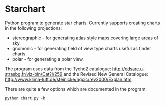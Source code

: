 # Starchart 

Python program to generate star charts. Currently supports creating charts in the following projections:

*   stereographic - for generating atlas style maps covering large areas of sky.
*   gnomonic - for generating field of view type charts useful as finder charts.
*   polar - for generating a polar view.

The program uses data from the Tycho2 catalogue: <http://cdsarc.u-strasbg.fr/viz-bin/Cat?I/259> and the Revised New General Catalogue: <http://www.klima-luft.de/steinicke/ngcic/rev2000/Explan.htm>.

There are quite a few options which are documented in the program:

`python chart.py -h`
